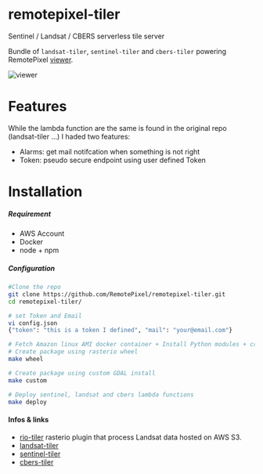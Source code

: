 # remotepixel-tiler
Sentinel / Landsat / CBERS serverless tile server

Bundle of `landsat-tiler`, `sentinel-tiler` and `cbers-tiler` powering RemotePixel [viewer](https://viewer.remotepixel.ca).

![viewer](https://user-images.githubusercontent.com/10407788/34139036-873c23e2-e440-11e7-9699-a2da6046a494.jpg)

# Features
While the lambda function are the same is found in the original repo (landsat-tiler ...) I haded two features:
- Alarms: get mail notifcation when something is not right  
- Token: pseudo secure endpoint using user defined Token

# Installation

##### Requirement
  - AWS Account
  - Docker
  - node + npm

##### Configuration

```bash
#Clone the repo
git clone https://github.com/RemotePixel/remotepixel-tiler.git
cd remotepixel-tiler/

# set Token and Email
vi config.json
{"token": "this is a token I defined", "mail": "your@email.com"}

# Fetch Amazon linux AMI docker container + Install Python modules + create package
# Create package using rasterio wheel
make wheel

# Create package using custom GDAL install
make custom

# Deploy sentinel, landsat and cbers lambda functions
make deploy
```



#### Infos & links
- [rio-tiler](https://github.com/mapbox/rio-tiler) rasterio plugin that process Landsat data hosted on AWS S3.
- [landsat-tiler](https://github.com/mapbox/landsat-tiler)
- [sentinel-tiler](https://github.com/mapbox/sentinel-tiler)
- [cbers-tiler](https://github.com/mapbox/cbers-tiler)
